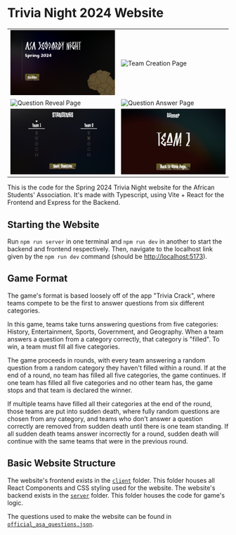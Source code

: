 # Trivia Night 2024 Website
|                                                                        |                                                                        |
| ---------------------------------------------------------------------- | ---------------------------------------------------------------------- |
| ![Landing Page](./public/screenshots/landing_page.png)                 | ![Team Creation Page](./public/screenshots/team_creation.png)          |
| ![Question Reveal Page](./public/screenshots/question_reveal_page.png) | ![Question Answer Page](./public/screenshots/question_answer_page.png) |
| ![Standings Page](./public/screenshots/standings_page.png)             | ![Winner Page](./public/screenshots/winner_page.png)                   |

This is the code for the Spring 2024 Trivia Night website for the African Students' Association. It's made with Typescript, using Vite + React for the Frontend and Express for the Backend.

## Starting the Website
Run `npm run server` in one terminal and `npm run dev` in another to start the backend and frontend respectively. Then, navigate to the localhost link given by the `npm run dev` command (should be [http://localhost:5173](http://localhost:5173)).

## Game Format
The game's format is based loosely off of the app "Trivia Crack", where teams compete to be the first to answer questions from six different categories. 

In this game, teams take turns answering questions from five categories: History, Entertainment, Sports, Government, and Geography. When a team answers a question from a category correctly, that category is "filled". To win, a team must fill all five categories.

The game proceeds in rounds, with every team answering a random question from a random category they haven't filled within a round. If at the end of a round, no team has filled all five categories, the game continues. If one team has filled all five categories and no other team has, the game stops and that team is declared the winner.

If multiple teams have filled all their categories at the end of the round, those teams are put into sudden death, where fully random questions are chosen from any category, and teams who don't answer a question correctly are removed from sudden death until there is one team standing. If all sudden death teams answer incorrectly for a round, sudden death will continue with the same teams that were in the previous round.

## Basic Website Structure
The website's frontend exists in the [`client`](/client/) folder. This folder houses all React Components and CSS styling used for the website. The website's backend exists in the [`server`](/server/) folder. This folder houses the code for game's logic.

The questions used to make the website can be found in [`official_asa_questions.json`](./server/official_asa_questions.json).